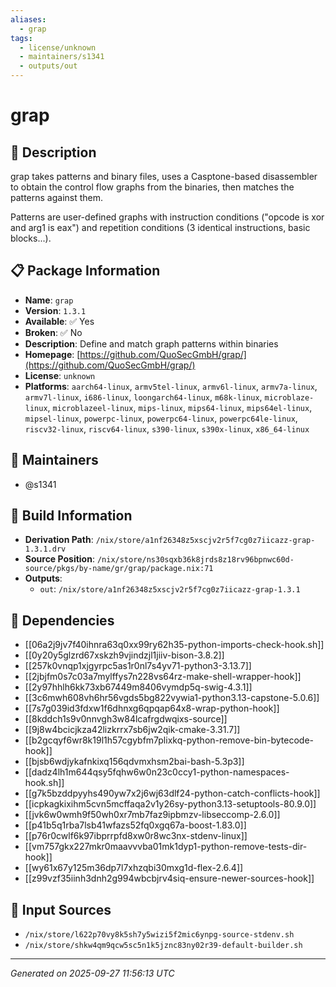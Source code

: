 ```yaml
---
aliases:
  - grap
tags:
  - license/unknown
  - maintainers/s1341
  - outputs/out
---
```


# grap

## 📝 Description

grap takes patterns and binary files, uses a Casptone-based disassembler to obtain the control flow graphs from the binaries, then matches the patterns against them.

Patterns are user-defined graphs with instruction conditions ("opcode is xor and arg1 is eax") and repetition conditions (3 identical instructions, basic blocks...).


## 📋 Package Information

- **Name**: `grap`
- **Version**: `1.3.1`
- **Available**: ✅ Yes
- **Broken**: ✅ No
- **Description**: Define and match graph patterns within binaries
- **Homepage**: [https://github.com/QuoSecGmbH/grap/](https://github.com/QuoSecGmbH/grap/)
- **License**: `unknown`
- **Platforms**: `aarch64-linux`, `armv5tel-linux`, `armv6l-linux`, `armv7a-linux`, `armv7l-linux`, `i686-linux`, `loongarch64-linux`, `m68k-linux`, `microblaze-linux`, `microblazeel-linux`, `mips-linux`, `mips64-linux`, `mips64el-linux`, `mipsel-linux`, `powerpc-linux`, `powerpc64-linux`, `powerpc64le-linux`, `riscv32-linux`, `riscv64-linux`, `s390-linux`, `s390x-linux`, `x86_64-linux`
## 👥 Maintainers

- @s1341


## 🔧 Build Information

- **Derivation Path**: `/nix/store/a1nf26348z5xscjv2r5f7cg0z7iicazz-grap-1.3.1.drv`
- **Source Position**: `/nix/store/ns30sqxb36k8jrds8z18rv96bpnwc60d-source/pkgs/by-name/gr/grap/package.nix:71`
- **Outputs**:
  - `out`:  `/nix/store/a1nf26348z5xscjv2r5f7cg0z7iicazz-grap-1.3.1`

## 🔗 Dependencies

- [[06a2j9jv7f40ihnra63q0xx99ry62h35-python-imports-check-hook.sh]]
- [[0y20y5glzrd67xskzh9vjindzjl1jiiv-bison-3.8.2]]
- [[257k0vnqp1xjgyrpc5as1r0nl7s4yv71-python3-3.13.7]]
- [[2jbjfm0s7c03a7mylffys7n228vs64rz-make-shell-wrapper-hook]]
- [[2y97hhlh6kk73xb67449m8406vymdp5q-swig-4.3.1]]
- [[3c6mwh608vh6hr56vgds5bg822vywia1-python3.13-capstone-5.0.6]]
- [[7s7g039id3fdxw1f6dhnxg6qpqap64x8-wrap-python-hook]]
- [[8kddch1s9v0nnvgh3w84lcafrgdwqixs-source]]
- [[9j8w4bcicjkza42lizkrrx7sb6jw2qik-cmake-3.31.7]]
- [[b2gcqyf6wr8k19l1h57cgybfm7plixkq-python-remove-bin-bytecode-hook]]
- [[bjsb6wdjykafnkixq156qdvmxhsm2bai-bash-5.3p3]]
- [[dadz4lh1m644qsy5fqhw6w0n23c0ccy1-python-namespaces-hook.sh]]
- [[g7k5bzddpyyhs490yw7x2j6wj63dlf24-python-catch-conflicts-hook]]
- [[icpkagkixihm5cvn5mcffaqa2v1y26sy-python3.13-setuptools-80.9.0]]
- [[jvk6w0wmh9f50wh0xr7mb7faz9ipbmzv-libseccomp-2.6.0]]
- [[p41b5q1rba7lsb41wfazs52fq0xgq67a-boost-1.83.0]]
- [[p76r0cwlf6k97ibprrpfd8xw0r8wc3nx-stdenv-linux]]
- [[vm757gkx227mkr0maavvvba01mk1dyp1-python-remove-tests-dir-hook]]
- [[wy61x67y125m36dp7l7xhzqbi30mxg1d-flex-2.6.4]]
- [[z99vzf35iinh3dnh2g994wbcbjrv4siq-ensure-newer-sources-hook]]

## 📁 Input Sources

- `/nix/store/l622p70vy8k5sh7y5wizi5f2mic6ynpg-source-stdenv.sh`
- `/nix/store/shkw4qm9qcw5sc5n1k5jznc83ny02r39-default-builder.sh`

---
*Generated on 2025-09-27 11:56:13 UTC*
